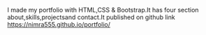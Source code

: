 I made my portfolio with HTML,CSS & Bootstrap.It has four section about,skills,projectsand contact.It published on github
 link https://nimra555.github.io/portfolio/
